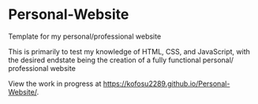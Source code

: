 # Personal-Website
Template for my personal/professional website

This is primarily to test my knowledge of HTML, CSS, and JavaScript, with the desired endstate being the creation of a fully functional personal/ professional website

View the work in progress at  https://kofosu2289.github.io/Personal-Website/.
